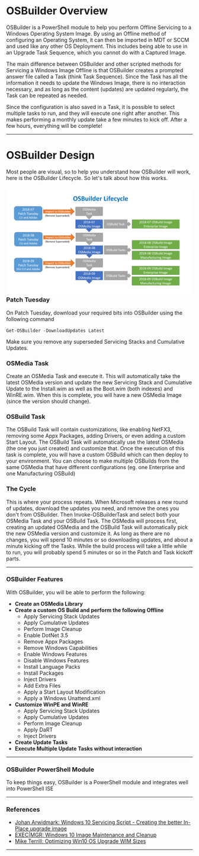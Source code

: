 # OSBuilder Overview

OSBuilder is a PowerShell module to help you perform Offline Servicing to a Windows Operating System Image.  By using an Offline method of configuring an Operating System, it can then be imported in MDT or SCCM and used like any other OS Deployment.  This includes being able to use in an Upgrade Task Sequence, which you cannot do with a Captured Image.

The main difference between OSBuilder and other scripted methods for Servicing a Windows Image Offline is that OSBuilder creates a prompted answer file called a Task \(think Task Sequence\).  Since the Task has all the information it needs to update the Windows Image, there is no interaction necessary, and as long as the content \(updates\) are updated regularly, the Task can be repeated as needed.

Since the configuration is also saved in a Task, it is possible to select multiple tasks to run, and they will execute one right after another.  This makes performing a monthly update take a few minutes to kick off.  After a few hours, everything will be complete!

---

# OSBuilder Design

Most people are visual, so to help you understand how OSBuilder will work, here is the OSBuilder Lifecycle.  So let's talk about how this works.

### ![](/assets/2018-07-21_23-10-22.png)Patch Tuesday

On Patch Tuesday, download your required bits into OSBuilder using the following command

```
Get-OSBuilder -DownloadUpdates Latest
```

Make sure you remove any superseded Servicing Stacks and Cumulative Updates.

### OSMedia Task

Create an OSMedia Task and execute it.  This will automatically take the latest OSMedia version and update the new Servicing Stack and Cumulative Update to the Install.wim as well as the Boot.wim \(both indexes\) and WinRE.wim.  When this is complete, you will have a new OSMedia Image \(since the version should change\).

### OSBuild Task

The OSBuild Task will contain customizations, like enabling NetFX3, removing some Appx Packages, adding Drivers, or even adding a custom Start Layout.  The OSBuild Task will automatically use the latest OSMedia \(the one you just created\) and customize that.  Once the execution of this task is complete, you will have a custom OSBuild which can then deploy to your environment. You can choose to make multiple OSBuilds from the same OSMedia that have different configurations \(eg. one Enterprise and one Manufacturing OSBuild\)

### The Cycle

This is where your process repeats.  When Microsoft releases a new round of updates, download the updates you need, and remove the ones you don't from OSBuilder.  Then Invoke-OSBuilderTask and select both your OSMedia Task and your OSBuild Task.  The OSMedia will process first, creating an updated OSMedia and the OSBuild Task will automatically pick the new OSMedia version and customize it.  As long as there are no changes, you will spend 10 minutes or so downloading updates, and about a minute kicking off the Tasks.  While the build process will take a little while to run, you will probably spend 5 minutes or so in the Patch and Task kickoff parts.

---

### OSBuilder Features

With OSBuilder, you will be able to perform the following:

* **Create an OSMedia Library**
* **Create a custom OS Build and perform the following Offline**
  * Apply Servicing Stack Updates
  * Apply Cumulative Updates
  * Perform Image Cleanup
  * Enable DotNet 3.5
  * Remove Appx Packages
  * Remove Windows Capabilities
  * Enable Windows Features
  * Disable Windows Features
  * Install Language Packs
  * Install Packages
  * Inject Drivers
  * Add Extra Files
  * Apply a Start Layout Modification
  * Apply a Windows Unattend.xml
* **Customize WinPE and WinRE**
  * Apply Servicing Stack Updates
  * Apply Cumulative Updates
  * Perform Image Cleanup
  * Apply DaRT
  * Inject Drivers
* **Create Update Tasks**
* **Execute Multiple Update Tasks without interaction**

---

### OSBuilder PowerShell Module

To keep things easy, OSBuilder is a PowerShell module and integrates well into PowerShell ISE



---

### References

* [Johan Arwidmark: Windows 10 Servicing Script - Creating the better In-Place upgrade image](https://deploymentresearch.com/Research/Post/672/Windows-10-Servicing-Script-Creating-the-better-In-Place-upgrade-image)
* [EXEC\|MGR: Windows 10 Image Maintenance and Cleanup](https://execmgr.net/2018/06/07/windows-10-image-maintenance/)
* [Mike Terrill: Optimizing Win10 OS Upgrade WIM Sizes](https://miketerrill.net/2018/06/23/optimizing-win10-os-upgrade-wim-sizes/)

---



